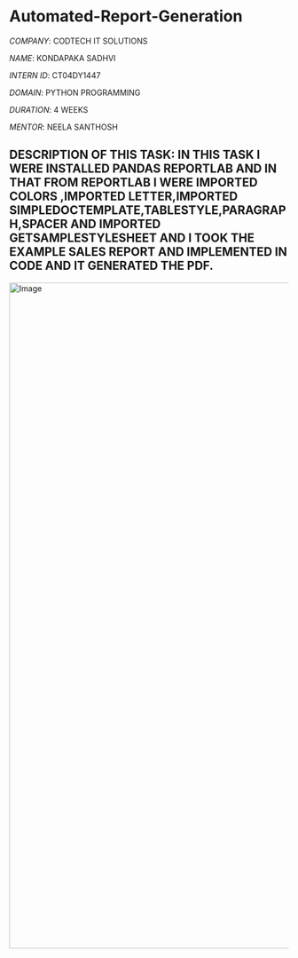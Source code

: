 # Automated-Report-Generation

*COMPANY*: CODTECH IT SOLUTIONS

*NAME*: KONDAPAKA SADHVI

*INTERN ID*: CT04DY1447

*DOMAIN*: PYTHON PROGRAMMING

*DURATION*: 4 WEEKS

*MENTOR*: NEELA SANTHOSH

## DESCRIPTION OF THIS TASK: IN THIS TASK I WERE INSTALLED PANDAS REPORTLAB AND IN THAT FROM REPORTLAB I WERE IMPORTED COLORS ,IMPORTED LETTER,IMPORTED SIMPLEDOCTEMPLATE,TABLESTYLE,PARAGRAPH,SPACER AND IMPORTED GETSAMPLESTYLESHEET AND I TOOK THE EXAMPLE SALES REPORT AND IMPLEMENTED IN CODE AND IT GENERATED THE PDF.

<img width="1920" height="1200" alt="Image" src="https://github.com/user-attachments/assets/36073cc6-b976-43cc-99ed-e87d735b4196" />
